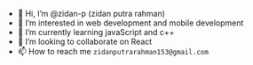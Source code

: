 - 👋 Hi, I’m @zidan-p (zidan putra rahman)
- 👀 I’m interested in web development and mobile development
- 🌱 I’m currently learning javaScript and c++
- 💞️ I’m looking to collaborate on React 
- 📫 How to reach me `zidanputrarahman153@gmail.com`

<!---
zidan-p/zidan-p is a ✨ special ✨ repository because its `README.md` (this file) appears on your GitHub profile.
You can click the Preview link to take a look at your changes.
--->
